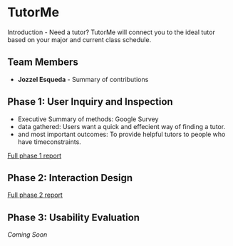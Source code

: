 # TutorMe

Introduction - Need a tutor? TutorMe will connect you to the ideal tutor based on your major and current class schedule. 
## Team Members

* **Jozzel Esqueda** - Summary of contributions


## Phase 1: User Inquiry and Inspection

* Executive Summary of methods: Google Survey
* data gathered: Users want a quick and effecient way of finding a tutor.
* and most important outcomes: To provide helpful tutors to people who have timeconstraints.

[Full phase 1 report](phase1/)



## Phase 2: Interaction Design

[Full phase 2 report](phase2/)

## Phase 3: Usability Evaluation

*Coming Soon*
